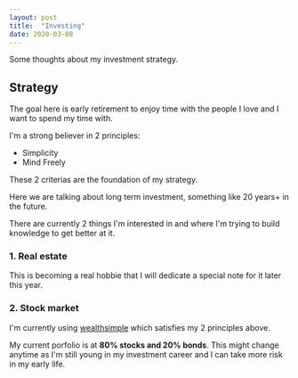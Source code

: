 ```yaml
---
layout: post
title:  "Investing"
date: 2020-03-08
---
```


Some thoughts about my investment strategy.

## Strategy

The goal here is early retirement to enjoy time with the people I love and I want to spend my time with.

I'm a strong believer in 2 principles:
- Simplicity
- Mind Freely

These 2 criterias are the foundation of my strategy.

Here we are talking about long term investment, something like 20 years+ in the future.

There are currently 2 things I'm interested in and where I'm trying to build knowledge to get better at it.

### 1. Real estate

This is becoming a real hobbie that I will dedicate a special note for it later this year.

### 2. Stock market

I'm currently using [wealthsimple](https://www.wealthsimple.com) which satisfies my 2 principles above.

My current porfolio is at **80% stocks and 20% bonds**. This might change anytime as I'm still young in my investment career and I can take more risk in my early life.
